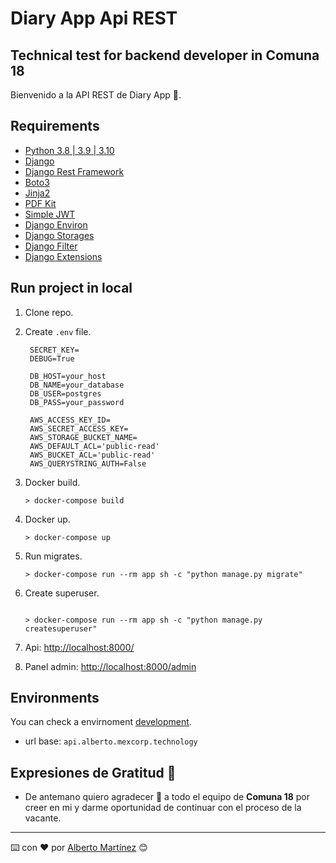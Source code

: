 # Diary App Api REST

## Technical test for backend developer in Comuna 18

Bienvenido a la API REST de Diary App 👋.

## Requirements

- [Python 3.8 | 3.9 | 3.10](https://www.python.org/)
- [Django](https://www.djangoproject.com/)
- [Django Rest Framework](https://www.django-rest-framework.org/)
- [Boto3](https://boto3.amazonaws.com/v1/documentation/api/latest/index.html)
- [Jinja2](https://jinja.palletsprojects.com/en/3.1.x/)
- [PDF Kit](https://pypi.org/project/pdfkit/)
- [Simple JWT](https://django-rest-framework-simplejwt.readthedocs.io/en/latest/#)
- [Django Environ](https://django-environ.readthedocs.io/en/latest/)
- [Django Storages](https://django-storages.readthedocs.io/en/latest/)
- [Django Filter](https://django-filter.readthedocs.io/en/stable/)
- [Django Extensions](https://django-extensions.readthedocs.io/en/latest/)

## Run project in local

1. Clone repo.
2. Create `.env` file.

   ```dotenv
    SECRET_KEY=
    DEBUG=True
    
    DB_HOST=your_host
    DB_NAME=your_database
    DB_USER=postgres
    DB_PASS=your_password
    
    AWS_ACCESS_KEY_ID=
    AWS_SECRET_ACCESS_KEY=
    AWS_STORAGE_BUCKET_NAME=
    AWS_DEFAULT_ACL='public-read'
    AWS_BUCKET_ACL='public-read'
    AWS_QUERYSTRING_AUTH=False
   ```
3. Docker build.

   ```shell
   > docker-compose build
   ```
   
4. Docker up.

   ```shell
   > docker-compose up
   ```
   
5. Run migrates.

   ```shell
   > docker-compose run --rm app sh -c "python manage.py migrate"
   ```

6. Create superuser.

   ```shell
   
   > docker-compose run --rm app sh -c "python manage.py createsuperuser"
   ```

7. Api: <http://localhost:8000/>

8. Panel admin: <http://localhost:8000/admin>

## Environments

You can check a envirnoment [development](https://api.alberto.mexcorp.technology).

- url base: `api.alberto.mexcorp.technology`



## Expresiones de Gratitud 🎁

* De antemano quiero agradecer 🍺  a todo el equipo de **Comuna 18** por creer en mi y darme oportunidad de continuar con el proceso de la vacante.



---
⌨️ con ❤️ por [Alberto Martínez](https://github.com/amtzran) 😊
